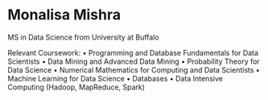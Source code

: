 # Monalisa Mishra

MS in Data Science from University at Buffalo

Relevant Coursework: 
•	Programming and Database Fundamentals for Data Scientists 
•	Data Mining and Advanced Data Mining
•	Probability Theory for Data Science
•	Numerical Mathematics for Computing and Data Scientists
•	Machine Learning for Data Science 
•	Databases
•	Data Intensive Computing (Hadoop, MapReduce, Spark)
